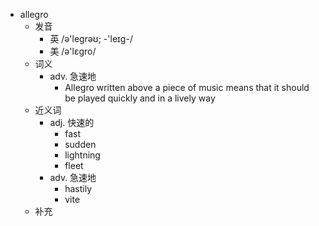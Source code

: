 - allegro
  - 发音
    - 英 /ə'legrəʊ; -'leɪg-/
    - 美 /ə'lɛgro/
  - 词义
    - adv. 急速地
      - Allegro written above a piece of music means that it should be played quickly and in a lively way
  - 近义词
    - adj. 快速的
      - fast
      - sudden
      - lightning
      - fleet
    - adv. 急速地
      - hastily
      - vite
  - 补充